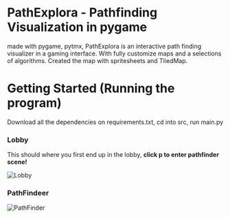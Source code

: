 # PathExplora - Pathfinding Visualization in pygame

made with pygame, pytmx, PathExplora is an interactive path finding visualizer in a gaming interface. With fully customize maps and a selections of algorithms. Created the map with spritesheets and TliedMap.

# Getting Started (Running the program)
Download all the dependencies on requirements.txt, cd into src, run main.py


### Lobby

This should where you first end up in the lobby, **click p to enter pathfinder scene!**

![Lobby](https://giphy.com/gifs/qhKQVArawUaVo9J6bx.gif)


### PathFindeer

![PathFinder](https://giphy.com/gifs/2iOuFyzzEl4H2YgYM7.gif)





